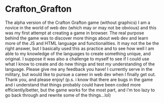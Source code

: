 # Crafton_Grafton
The alpha version of the Crafton Grafton game (without graphics)
I am a novice in the world of web dev (which may or may not be obvious) and this was my first attempt at creating a game in browser.
The real purpose behind the game was to discover more things about web dev and learn more of the JS and HTML language and functionalities.
It may not the be the right answer, but I basically used this as practice and to see how well I am able to my knowledge of the languages to create something unique,
and original. I suppose it was also a challenge to myself to see if I could use what I know to create and do new things and test my understanding of the language.
Please give me any feedback you have! 
I currently serve in the military, but would like to pursue a career in web dev when I finally get out.
Thank you, and please enjoy!
(p.s. i know that there are bugs in the game and i understand that things probably could have been coded more efficiently/better, but the game works for the most part, 
and i'm too lazy to go back through and rewrite some of the things...lol)
